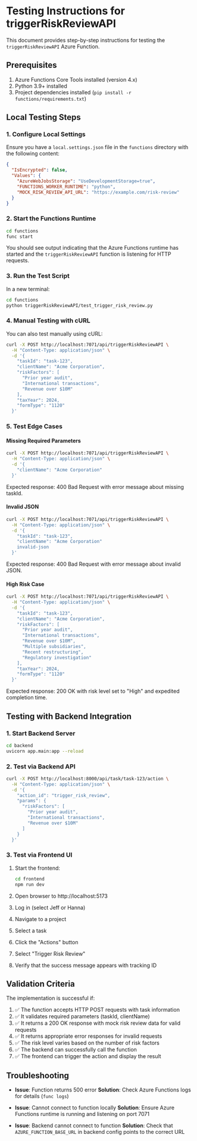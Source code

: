 # Testing Instructions for triggerRiskReviewAPI

This document provides step-by-step instructions for testing the `triggerRiskReviewAPI` Azure Function.

## Prerequisites

1. Azure Functions Core Tools installed (version 4.x)
2. Python 3.9+ installed
3. Project dependencies installed (`pip install -r functions/requirements.txt`)

## Local Testing Steps

### 1. Configure Local Settings

Ensure you have a `local.settings.json` file in the `functions` directory with the following content:

```json
{
  "IsEncrypted": false,
  "Values": {
    "AzureWebJobsStorage": "UseDevelopmentStorage=true",
    "FUNCTIONS_WORKER_RUNTIME": "python",
    "MOCK_RISK_REVIEW_API_URL": "https://example.com/risk-review"
  }
}
```

### 2. Start the Functions Runtime

```bash
cd functions
func start
```

You should see output indicating that the Azure Functions runtime has started and the `triggerRiskReviewAPI` function is listening for HTTP requests.

### 3. Run the Test Script

In a new terminal:

```bash
cd functions
python triggerRiskReviewAPI/test_trigger_risk_review.py
```

### 4. Manual Testing with cURL

You can also test manually using cURL:

```bash
curl -X POST http://localhost:7071/api/triggerRiskReviewAPI \
  -H "Content-Type: application/json" \
  -d '{
    "taskId": "task-123",
    "clientName": "Acme Corporation",
    "riskFactors": [
      "Prior year audit",
      "International transactions",
      "Revenue over $10M"
    ],
    "taxYear": 2024,
    "formType": "1120"
  }'
```

### 5. Test Edge Cases

#### Missing Required Parameters

```bash
curl -X POST http://localhost:7071/api/triggerRiskReviewAPI \
  -H "Content-Type: application/json" \
  -d '{
    "clientName": "Acme Corporation"
  }'
```

Expected response: 400 Bad Request with error message about missing taskId.

#### Invalid JSON

```bash
curl -X POST http://localhost:7071/api/triggerRiskReviewAPI \
  -H "Content-Type: application/json" \
  -d '{
    "taskId": "task-123",
    "clientName": "Acme Corporation"
    invalid-json
  }'
```

Expected response: 400 Bad Request with error message about invalid JSON.

#### High Risk Case

```bash
curl -X POST http://localhost:7071/api/triggerRiskReviewAPI \
  -H "Content-Type: application/json" \
  -d '{
    "taskId": "task-123",
    "clientName": "Acme Corporation",
    "riskFactors": [
      "Prior year audit",
      "International transactions",
      "Revenue over $10M",
      "Multiple subsidiaries",
      "Recent restructuring",
      "Regulatory investigation"
    ],
    "taxYear": 2024,
    "formType": "1120"
  }'
```

Expected response: 200 OK with risk level set to "High" and expedited completion time.

## Testing with Backend Integration

### 1. Start Backend Server

```bash
cd backend
uvicorn app.main:app --reload
```

### 2. Test via Backend API

```bash
curl -X POST http://localhost:8000/api/task/task-123/action \
  -H "Content-Type: application/json" \
  -d '{
    "action_id": "trigger_risk_review",
    "params": {
      "riskFactors": [
        "Prior year audit",
        "International transactions",
        "Revenue over $10M"
      ]
    }
  }'
```

### 3. Test via Frontend UI

1. Start the frontend:
   ```bash
   cd frontend
   npm run dev
   ```

2. Open browser to http://localhost:5173
3. Log in (select Jeff or Hanna)
4. Navigate to a project
5. Select a task
6. Click the "Actions" button
7. Select "Trigger Risk Review"
8. Verify that the success message appears with tracking ID

## Validation Criteria

The implementation is successful if:

1. ✅ The function accepts HTTP POST requests with task information
2. ✅ It validates required parameters (taskId, clientName)
3. ✅ It returns a 200 OK response with mock risk review data for valid requests
4. ✅ It returns appropriate error responses for invalid requests
5. ✅ The risk level varies based on the number of risk factors
6. ✅ The backend can successfully call the function
7. ✅ The frontend can trigger the action and display the result

## Troubleshooting

- **Issue**: Function returns 500 error
  **Solution**: Check Azure Functions logs for details (`func logs`)

- **Issue**: Cannot connect to function locally
  **Solution**: Ensure Azure Functions runtime is running and listening on port 7071

- **Issue**: Backend cannot connect to function
  **Solution**: Check that `AZURE_FUNCTION_BASE_URL` in backend config points to the correct URL
